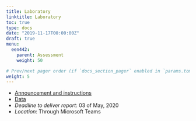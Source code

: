 ```yaml
---
title: Laboratory
linktitle: Laboratory
toc: true
type: docs
date: "2019-11-17T00:00:00Z"
draft: true
menu:
  een442:
    parent: Assessment
    weight: 50

# Prev/next pager order (if `docs_section_pager` enabled in `params.toml`)
weight: 5
---
```


- [Announcement and instructions](EEN320_lab.pdf)
- [Data](EEN320_lab.zip)
- *Deadline to deliver report*: 03 of May, 2020
- *Location*: Through Microsoft Teams
